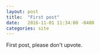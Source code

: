 ```yaml
---
layout: post
title:  "First post"
date:   2016-11-01 11:34:00 -0400
categories: site
---
```

 First post, please don't upvote.